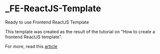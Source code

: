 # _FE-ReactJS-Template
Ready to use Frontend ReactJS Template

This template was created as the result of the tutorial on "How to create a frontend ReactJS template".

For more, read this [article](https://gist.github.com/Garajluc/5565cec4e500a108aa638ab845f3d69a)
